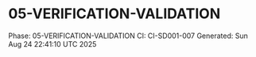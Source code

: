 # 05-VERIFICATION-VALIDATION
Phase: 05-VERIFICATION-VALIDATION
CI: CI-SD001-007
Generated: Sun Aug 24 22:41:10 UTC 2025
